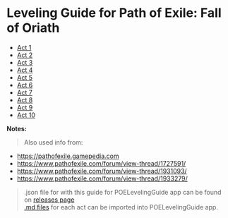 # Leveling Guide for Path of Exile: Fall of Oriath

- [Act 1](src/Act_1.md)
- [Act 2](src/Act_2.md)
- [Act 3](src/Act_3.md)
- [Act 4](src/Act_4.md)
- [Act 5](src/Act_5.md)
- [Act 6](src/Act_6.md)
- [Act 7](src/Act_7.md)
- [Act 8](src/Act_8.md)
- [Act 9](src/Act_9.md)
- [Act 10](src/Act_10.md)

**Notes:**

> Also used info from:
- https://pathofexile.gamepedia.com
- https://www.pathofexile.com/forum/view-thread/1727591/
- https://www.pathofexile.com/forum/view-thread/1931093/
- https://www.pathofexile.com/forum/view-thread/1933279/

> .json file for with this guide for POELevelingGuide app can be found on [releases page](https://github.com/Doberm4n/POELevelingGuide/releases)  
> [.md files](src) for each act can be imported into POELevelingGuide app. 
